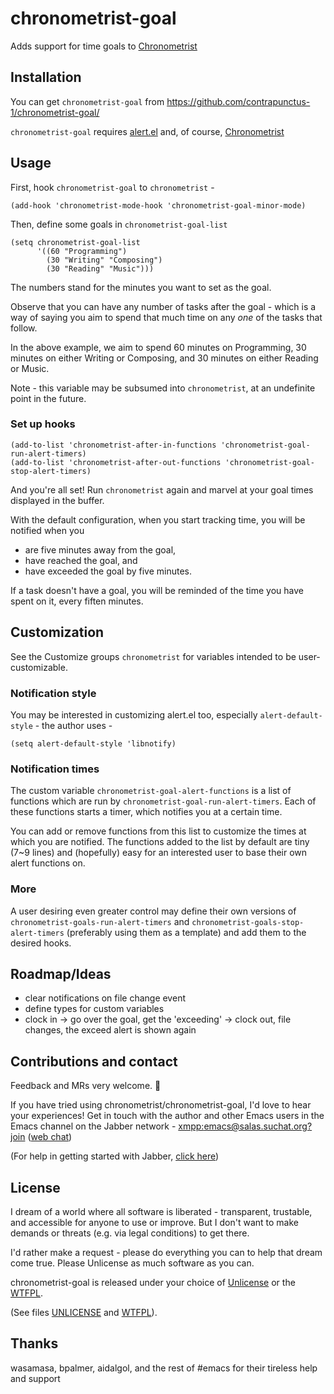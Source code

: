 # chronometrist-goal
Adds support for time goals to [Chronometrist](https://github.com/contrapunctus-1/chronometrist/)

## Installation
You can get `chronometrist-goal` from https://github.com/contrapunctus-1/chronometrist-goal/

`chronometrist-goal` requires [alert.el](https://github.com/jwiegley/alert) and, of course, [Chronometrist](https://github.com/contrapunctus-1/chronometrist/)

## Usage
First, hook `chronometrist-goal` to `chronometrist` -
```elisp
(add-hook 'chronometrist-mode-hook 'chronometrist-goal-minor-mode)
```

Then, define some goals in `chronometrist-goal-list`
```elisp
(setq chronometrist-goal-list
      '((60 "Programming")
        (30 "Writing" "Composing")
        (30 "Reading" "Music")))
```
The numbers stand for the minutes you want to set as the goal.

Observe that you can have any number of tasks after the goal - which is a way of saying you aim to spend that much time on any *one* of the tasks that follow.

In the above example, we aim to spend 60 minutes on Programming, 30 minutes on either Writing or Composing, and 30 minutes on either Reading or Music.

Note - this variable may be subsumed into `chronometrist`, at an undefinite point in the future.

### Set up hooks
```elisp
(add-to-list 'chronometrist-after-in-functions 'chronometrist-goal-run-alert-timers)
(add-to-list 'chronometrist-after-out-functions 'chronometrist-goal-stop-alert-timers)
```
And you're all set! Run `chronometrist` again and marvel at your goal times displayed in the buffer.

With the default configuration, when you start tracking time, you will be notified when you
* are five minutes away from the goal,
* have reached the goal, and
* have exceeded the goal by five minutes.

If a task doesn't have a goal, you will be reminded of the time you have spent on it, every fiften minutes.

## Customization
See the Customize groups `chronometrist` for variables intended to be user-customizable.

### Notification style
You may be interested in customizing alert.el too, especially `alert-default-style` - the author uses -
```elisp
(setq alert-default-style 'libnotify)
```

### Notification times
The custom variable `chronometrist-goal-alert-functions` is a list of functions which are run by `chronometrist-goal-run-alert-timers`. Each of these functions starts a timer, which notifies you at a certain time.

You can add or remove functions from this list to customize the times at which you are notified. The functions added to the list by default are tiny (7~9 lines) and (hopefully) easy for an interested user to base their own alert functions on.

### More
A user desiring even greater control may define their own versions of `chronometrist-goals-run-alert-timers` and `chronometrist-goals-stop-alert-timers` (preferably using them as a template) and add them to the desired hooks.

## Roadmap/Ideas
* clear notifications on file change event
* define types for custom variables
* clock in -> go over the goal, get the 'exceeding' -> clock out, file changes, the exceed alert is shown again

## Contributions and contact
Feedback and MRs very welcome. 🙂

If you have tried using chronometrist/chronometrist-goal, I'd love to hear your experiences! Get in touch with the author and other Emacs users in the Emacs channel on the Jabber network - [xmpp:emacs@salas.suchat.org?join](https://conversations.im/j/emacs@salas.suchat.org) ([web chat](https://inverse.chat/#converse/room?jid=emacs@salas.suchat.org))

(For help in getting started with Jabber, [click here](https://xmpp.org/getting-started/))

## License
I dream of a world where all software is liberated - transparent, trustable, and accessible for anyone to use or improve. But I don't want to make demands or threats (e.g. via legal conditions) to get there.

I'd rather make a request - please do everything you can to help that dream come true. Please Unlicense as much software as you can.

chronometrist-goal is released under your choice of [Unlicense](https://unlicense.org/) or the [WTFPL](http://www.wtfpl.net/).

(See files [UNLICENSE](UNLICENSE) and [WTFPL](WTFPL)).

## Thanks
wasamasa, bpalmer, aidalgol, and the rest of #emacs for their tireless help and support
